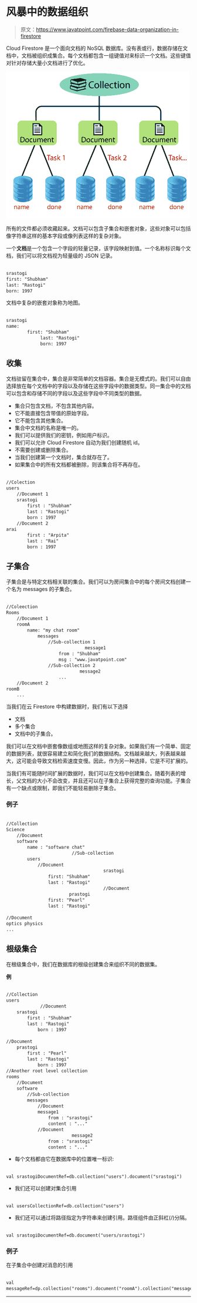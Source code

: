 # 风暴中的数据组织

> 原文：<https://www.javatpoint.com/firebase-data-organization-in-firestore>

Cloud Firestore 是一个面向文档的 NoSQL 数据库。没有表或行，数据存储在文档中，文档被组织成集合。每个文档都包含一组键值对来标识一个文档。这些键值对针对存储大量小文档进行了优化。

![Data Organization in Firestore](img/230d2f18e6b6e4bd344ca43ceb88fe61.png)

所有的文件都必须收藏起来。文档可以包含子集合和嵌套对象，这些对象可以包括像字符串这样的基本字段或像列表这样的复杂对象。

一个**文档**是一个包含一个字段的轻量记录，该字段映射到值。一个名称标识每个文档，我们可以将文档视为轻量级的 JSON 记录。

```

srastogi
first: "Shubham"
last: "Rastogi"
born: 1997 

```

文档中复杂的嵌套对象称为地图。

```

srastogi
name: 
		first: "Shubham"
             last: "Rastogi"
             born: 1997

```

## 收集

文档驻留在集合中，集合是非常简单的文档容器。集合是无模式的。我们可以自由选择放在每个文档中的字段以及存储在这些字段中的数据类型。同一集合中的文档可以包含和存储不同的字段以及这些字段中不同类型的数据。

*   集合只包含文档，不包含其他内容。
*   它不能直接包含带值的原始字段。
*   它不能包含其他集合。
*   集合中文档的名称是唯一的。
*   我们可以提供我们的密钥，例如用户标识。
*   我们可以允许 Cloud Firestore 自动为我们创建随机 id。
*   不需要创建或删除集合。
*   当我们创建第一个文档时，集合就存在了。
*   如果集合中的所有文档都被删除，则该集合将不再存在。

```

//Colection
users
	//Document 1
	srastogi
		first : "Shubham"
		last : "Rastogi"
		born : 1997
	//Document 2
arai
		first : "Arpita"
		last : "Rai"
		born : 1997

```

## 子集合

子集合是与特定文档相关联的集合。我们可以为房间集合中的每个房间文档创建一个名为 messages 的子集合。

```

//Coleection
Rooms
	//Document 1
	roomA
		name: "my chat room"
			messages
				//Sub-collection 1
                       		  message1
					from : "Shubham"
					msg : "www.javatpoint.com"
				//Sub-collection 2
                         	message2
					...
	//Document 2
roomB
	...

```

当我们在云 Firestore 中构建数据时，我们有以下选择

*   文档
*   多个集合
*   文档中的子集合。

我们可以在文档中嵌套像数组或地图这样的复杂对象。如果我们有一个简单、固定的数据列表，就很容易建立和简化我们的数据结构。文档越来越大，列表越来越大，这可能会导致文档检索速度变慢。因此，作为另一种选择，它是不可扩展的。

当我们有可能随时间扩展的数据时，我们可以在文档中创建集合。随着列表的增长，父文档的大小不会改变，并且还可以在子集合上获得完整的查询功能。子集合有一个缺点或限制，即我们不能轻易删除子集合。

### 例子

```

//Collection
Science
	//Document
	software
		name : "software chat"
                         //Sub-collection
		users
			//Document 
                                     srastogi
				first: "Shubham"
				last : "Rastogi"
                                     //Document 
                        prastogi
				first: "Pearl"
				last : "Rastogi"

//Document
optics physics
...

```

## 根级集合

在根级集合中，我们在数据库的根级创建集合来组织不同的数据集。

**例**

```

//Collection
users
             //Document 
	srastogi
		first : "Shubham"
		last : "Rastogi"
            born : 1997

//Document
	prastogi
		first : "Pearl"
		last : "Rastogi"
            born : 1997
//Another root level collection 
rooms
	//Document
	software
		//Sub-collection
		messages
			//Document
			message1
				from : "srastogi"
				content : "..."
			//Document
                         message2
				from : "srastogi"
				content : "..."

```

*   每个文档都由它在数据库中的位置唯一标识:

```

val srastogiDocumentRef=db.collection("users").document("srastogi")

```

*   我们还可以创建对集合引用

```

val usersCollectionRef=db.collection("users")

```

*   我们还可以通过将路径指定为字符串来创建引用。路径组件由正斜杠(/)分隔。

```

val srastogiDocumentRef=db.document("users/srastogi") 

```

### 例子

在子集合中创建对消息的引用

```

val messageRef=dp.collection("rooms").document("roomA").collection("messages").document("message1")

```

* * *